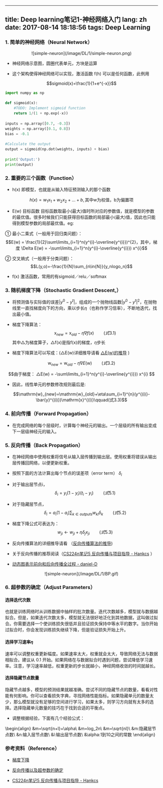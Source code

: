 
---
title: Deep learning笔记1-神经网络入门
lang: zh
date: 2017-08-14 18:18:56
tags: Deep Learning
---

### 1. 简单的神经网络（Neural Network）

<center>![simple-neuron](/image/DL/1/simple-neuron.png)</center>  

- 神经网络示意图，圆圈代表单元，方块是运算

- 这个架构使得神经网络可以实现，激活函数 f(h) 可以是任何函数，此例用

$$sigmoid(x)=\frac{1}{1+e^{-x}}$$

```python
import numpy as np

def sigmoid(x):
    #TODO: Implement sigmoid function
    return 1/(1 + np.exp(-x))

inputs = np.array([0.7, -0.3])
weights = np.array([0.1, 0.8])
bias = -0.1

#Calculate the output
output = sigmoid(np.dot(weights, inputs) + bias)

print('Output:')
print(output)
```


### 2. 重要的三个函数（Function）

- h(x) 即模型，也就是从输入特征预测输入的那个函数

$$h(x) = w_{1}x_{1} + w_{2}x_{2} + … + b , \text{其中w为权值，b为偏置项}$$

- E(w) 目标函数 目标函数取最小(最大)值时所对应的参数值，就是模型的参数的最优值。很多时候我们只能获得目标函数的局部最小(最大)值，因此也只能得到模型参数的局部最优值。eg:

 ① 最小二乘式（一般用于回归类问题）：
$$E(w) = \frac{1}{2}\sum\limits_{i=1}^n(y^{i}-\overline{y^{i}})^{2}，其中，梯度 \Delta E(w) = -\sum\limits_{i=1}^n(y^{i}-\overline{y^{i}}) x^{i}$$

 ② 交叉熵式（一般用于分类问题）：
$$L(y,o)=-\frac{1}{N}\sum_{n\in{N}}{y_nlogo_n}$$  

- f(x) 激活函数，常用的有sigmoid／relu／softmax

### 3. 随机梯度下降（Stochastic Gradient Descent,）

- 将预测值与实际值的误差$|y^{0}-y^{t}|$，组成的一个抛物线函数$|{y^{0}-y^{t}}|^2$，在抛物线里一直找梯度向下的方向，乘以步长$\eta$（也称作学习信率），不断地迭代，找出最小值。


- 梯度下降算法：
$$\mathrm{x}_{new}=\mathrm{x}_{old}-\eta\nabla{f(x)}\qquad(式3.1)$$
其中△为梯度算子，△f(x)是指f(x)的梯度，$\eta$步长


- 梯度下降算法可以写成：(△E(w)详细推导请看 [△E(w)的推导](https://www.zybuluo.com/hanbingtao/note/448086/ "Title") )

$$\mathrm{w}_{new}=\mathrm{w}_{old}-\eta\nabla{E(\mathrm{w})}\qquad(式3.2)$$

$$由于梯度：  △E(w) = -\sum\limits_{i=1}^n(y^{i}-\overline{y^{i}}) x^{i} $$



- 因此，线性单元的参数修改规则最后是:

$$\mathrm{w}_{new}=\mathrm{w}_{old}+\eta\sum_{i=1}^{n}(y^{(i)}-\bar{y}^{(i)})\mathrm{x}^{(i)}\qquad(式3.3)$$


### 4. 前向传播（Forward Propagation）

- 在完成网络的每个层级时，计算每个神经元的输出。一个层级的所有输出变成下一层级神经元的输入。

### 5. 反向传播（Back Propagation）

- 在神经网络中使用权重将信号从输入层传播到输出层。使用权重将错误从输出层传播回网络，以便更新权重。  

- 按照下面的方法计算出每个节点的误差项（error term） $\delta_i$

- 对于输出层节点i，
$$\delta_i=y_i(1-y_i)(t_i-y_i)\qquad(式5.1)$$

- 对于隐藏层节点，
$$\delta_i=a_i(1-a_i)\sum_{k\in{outputs}}w_{ki}\delta_k\qquad(式5.2)$$

- 梯度下降公式可表达为：
$$w_{ji}\gets w_{ji}+\eta\delta_jx_{ji}\qquad(式5.3)$$

- 反向传播算法的详细推导请看 （[反向传播算法的推导](https://www.zybuluo.com/hanbingtao/note/476663/ "Title"))

- 关于反向传播的推荐阅读（[CS224n笔记5 反向传播与项目指导 - Hankcs](http://www.hankcs.com/nlp/cs224n-backpropagation-and-project-advice.html "Title") ）

- [动态图表示前向和后向传播全过程 - daniel-D](http://www.cnblogs.com/daniel-D/archive/2013/06/03/3116278.html "Title") 
<center>![simple-neuron](/image/DL/1/BP.gif)</center>   

### 6. 超参数的确定（Adjust Parameters）

#### 选择迭代次数

也就是训练网络时从训练数据中抽样的批次数量。迭代次数越多，模型就与数据越拟合。但是，如果迭代次数太多，模型就无法很好地泛化到其他数据，这叫做过拟合。你需要选择一个使训练损失很低并且验证损失保持中等水平的数字。当你开始过拟合时，你会发现训练损失继续下降，但是验证损失开始上升。

#### 选择学习速率$\eta$

速率可以调整权重更新幅度。如果速率太大，权重就会太大，导致网络无法与数据相拟合。建议从 0.1 开始。如果网络在与数据拟合时遇到问题，尝试降低学习速率。注意，学习速率越低，权重更新的步长就越小，神经网络收敛的时间就越长。


#### 选择隐藏节点数量

隐藏节点越多，模型的预测结果就越准确。尝试不同的隐藏节点的数量，看看对性能有何影响。你可以查看损失字典，寻找网络性能指标。如果隐藏单元的数量太少，那么模型就没有足够的空间进行学习，如果太多，则学习方向就有太多的选择。选择隐藏单元数量的技巧在于找到合适的平衡点。

- 调整根据经验，下面有几个经验公式：

\begin{align}
&m=\sqrt{n+l}+\alpha\\
&m=log_2n\\
&m=\sqrt{nl}\\
&m:隐藏层节点数\\
&n:输入层节点数\\
&l:输出层节点数\\
&\alpha:1到10之间的常数
\end{align}


### 参考资料（Reference）


- [梯度下降](https://www.zybuluo.com/hanbingtao/note/448086/ "Title") 


- [反向传播以及超参数的确定](https://www.zybuluo.com/hanbingtao/note/476663/ "Title") 
  
  
- [CS224n笔记5 反向传播与项目指导 - Hankcs](http://www.hankcs.com/nlp/cs224n-backpropagation-and-project-advice.html "Title") 